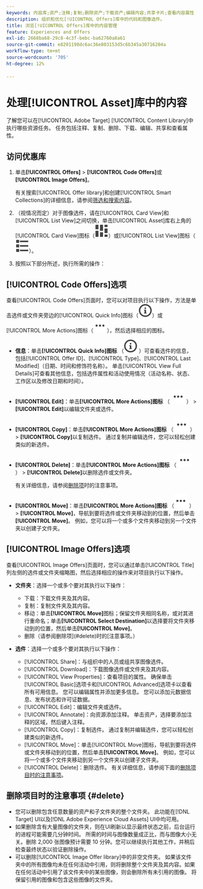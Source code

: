 ```yaml
---
keywords: 内容库;资产;注释;复制;删除资产;下载资产;编辑内容;共享卡片;查看内容属性
description: 组织和优化[!UICONTROL Offers]库中的代码和图像选件。
title: 浏览[!UICONTROL Offers]库中的内容管理
feature: Experiences and Offers
exl-id: 2668ba68-29c8-4c3f-bebc-ba62760a8a61
source-git-commit: e8201198dc6ac36e803153d5c6b345a30716204a
workflow-type: tm+mt
source-wordcount: '705'
ht-degree: 12%

---
```


# 处理[!UICONTROL Asset]库中的内容

了解您可以在[!UICONTROL Adobe Target] [!UICONTROL Content Library]中执行哪些资源任务。 任务包括注释、复制、删除、下载、编辑、共享和查看属性。

## 访问优惠库

1. 单击&#x200B;**[!UICONTROL Offers]** > **[!UICONTROL Code Offers]**&#x200B;或&#x200B;**[!UICONTROL Image Offers]**。

   有关搜索[!UICONTROL Offer library]和创建[!UICONTROL Smart Collections]的详细信息，请参阅[筛选和搜索内容](/help/main/c-experiences/c-manage-content/filter-and-search-content.md#concept_3B59B8F025BF4CEA82ECC5199D365276)。

1. （视情况而定）对于图像选件，请在[!UICONTROL Card View]和[!UICONTROL List View]之间切换，单击[!UICONTROL Asset]库右上角的[!UICONTROL Card View]图标（![卡片视图图标](/help/main/assets/icons/ViewCard.svg)）或[!UICONTROL List View]图标（![列表视图图标](/help/main/assets/icons/ViewList.svg)）。

1. 按照以下部分所述，执行所需的操作：

## [!UICONTROL Code Offers]选项

查看[!UICONTROL Code Offers]页面时，您可以对项目执行以下操作，方法是单击选件或文件夹旁边的[!UICONTROL Quick Info]图标（![快速信息图标](/help/main/assets/icons/InfoOutline.svg)）或[!UICONTROL More Actions]图标（![更多操作图标](/help/main/assets/icons/MoreSmallList.svg)），然后选择相应的图标。

* **信息**：单击&#x200B;**[!UICONTROL Quick Info]图标** （![快速信息图标](/help/main/assets/icons/InfoOutline.svg) ）可查看选件的信息，包括[!UICONTROL Offer ID]、[!UICONTROL Type]、[!UICONTROL Last Modified]（日期、时间和修饰符名称）。 单击[!UICONTROL View Full Details]可查看其他信息，包括选件属性和活动使用情况（活动名称、状态、工作区以及修改日期和时间）。
* **[!UICONTROL Edit]**：单击&#x200B;**[!UICONTROL More Actions]图标** （ ![更多操作图标](/help/main/assets/icons/MoreSmallList.svg) ） > **[!UICONTROL Edit]**&#x200B;以编辑文件夹或选件。
* **[!UICONTROL Copy]**：单击&#x200B;**[!UICONTROL More Actions]图标** （ ![更多操作图标](/help/main/assets/icons/MoreSmallList.svg) ） > **[!UICONTROL Copy]**&#x200B;以复制选件。 通过复制并编辑选件，您可以轻松创建类似的新选件。
* **[!UICONTROL Delete]**：单击&#x200B;**[!UICONTROL More Actions]图标** （ ![更多操作图标](/help/main/assets/icons/MoreSmallList.svg) ） > **[!UICONTROL Delete]**&#x200B;以删除选件或文件夹。

  有关详细信息，请参阅[删除项](#delete)时的注意事项。

* **[!UICONTROL Move]**：单击&#x200B;**[!UICONTROL More Actions]图标** （![更多操作图标](/help/main/assets/icons/MoreSmallList.svg) ） > **[!UICONTROL Move]**，导航到要将选件或文件夹移动到的位置，然后单击&#x200B;**[!UICONTROL Move]**。 例如，您可以将一个或多个文件夹移动到另一个文件夹以创建子文件夹。

## [!UICONTROL Image Offers]选项

查看[!UICONTROL Image Offers]页面时，您可以通过单击[!UICONTROL Title]列左侧的选件或文件夹缩略图，然后选择相应的操作来对项目执行以下操作。

* **文件夹**：选择一个或多个要对其执行以下操作：

   * 下载：下载文件夹及其内容。
   * 复制：复制文件夹及其内容。
   * 移动：单击&#x200B;**[!UICONTROL Move]**&#x200B;图标；保留文件夹相同名称，或对其进行重命名；单击&#x200B;**[!UICONTROL Select Destination]**&#x200B;以选择要将文件夹移动到的位置，然后单击&#x200B;**[!UICONTROL Move]**。
   * 删除（请参阅删除项](#delete)时的[注意事项。）

* **选件**：选择一个或多个要对其执行以下操作：

   * [!UICONTROL Share]：与组织中的人员或组共享图像选件。
   * [!UICONTROL Download]：下载图像选件或文件夹及其内容。
   * [!UICONTROL View Properties]：查看项目的属性。 确保单击[!UICONTROL Basic]选项卡和[!UICONTROL Advanced]选项卡以查看所有可用信息。 您可以编辑属性并添加更多信息。 您可以添加元数据信息、发布状态和许可证数据。
   * [!UICONTROL Edit]：编辑文件夹或选件。
   * [!UICONTROL Annotate]：向资源添加注释。 单击资产，选择要添加注释的区域，然后键入注释。
   * [!UICONTROL Copy]：复制选件。 通过复制并编辑选件，您可以轻松创建类似的新选件。
   * [!UICONTROL Move]：单击[!UICONTROL Move]图标，导航到要将选件或文件夹移动到的位置，然后单击&#x200B;**[!UICONTROL Move]**。 例如，您可以将一个或多个文件夹移动到另一个文件夹以创建子文件夹。
   * [!UICONTROL Delete]：删除选件。 有关详细信息，请参阅下面的[删除项目时的注意事项](#delete)。

## 删除项目时的注意事项 {#delete}

* 您可以删除包含任意数量的资产和子文件夹的整个文件夹。 此功能在[!DNL Target] UI以及[!DNL Adobe Experience Cloud Assets] UI中均可用。
* 如果删除含有大量图像的文件夹，则在UI刷新以显示最终状态之前，后台运行的进程可能需要几分钟时间。 所需的时间与图像数量成正比，而与图像大小无关。删除 2,000 张图像预计需要 10 分钟。您可以继续执行其他工作，并稍后检查最终状态以验证删除操作。
* 可以删除[!UICONTROL Image Offer library]中的非空文件夹。 如果该文件夹中的所有图像均未在任何活动中引用，则将删除整个文件夹及其内容。如果在任何活动中引用了该文件夹中的某些图像，则会删除所有未引用的图像。 将保留引用的图像和包含这些图像的文件夹。